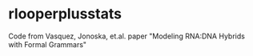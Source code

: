 # rlooperplusstats
Code from Vasquez, Jonoska, et.al. paper "Modeling RNA:DNA Hybrids with Formal Grammars"
